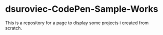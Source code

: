 # dsuroviec-CodePen-Sample-Works
This is a repository for a page to display some projects i created from scratch.
